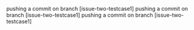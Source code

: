 pushing a commit on branch [issue-two-testcase1]
pushing a commit on branch [issue-two-testcase1]
pushing a commit on branch [issue-two-testcase1]
